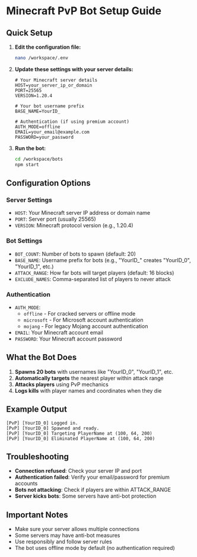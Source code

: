 # Minecraft PvP Bot Setup Guide

## Quick Setup

1. **Edit the configuration file:**
   ```bash
   nano /workspace/.env
   ```

2. **Update these settings with your server details:**
   ```
   # Your Minecraft server details
   HOST=your_server_ip_or_domain
   PORT=25565
   VERSION=1.20.4
   
   # Your bot username prefix
   BASE_NAME=YourID_
   
   # Authentication (if using premium account)
   AUTH_MODE=offline
   EMAIL=your_email@example.com
   PASSWORD=your_password
   ```

3. **Run the bot:**
   ```bash
   cd /workspace/bots
   npm start
   ```

## Configuration Options

### Server Settings
- `HOST`: Your Minecraft server IP address or domain name
- `PORT`: Server port (usually 25565)
- `VERSION`: Minecraft protocol version (e.g., 1.20.4)

### Bot Settings
- `BOT_COUNT`: Number of bots to spawn (default: 20)
- `BASE_NAME`: Username prefix for bots (e.g., "YourID_" creates "YourID_0", "YourID_1", etc.)
- `ATTACK_RANGE`: How far bots will target players (default: 16 blocks)
- `EXCLUDE_NAMES`: Comma-separated list of players to never attack

### Authentication
- `AUTH_MODE`: 
  - `offline` - For cracked servers or offline mode
  - `microsoft` - For Microsoft account authentication
  - `mojang` - For legacy Mojang account authentication
- `EMAIL`: Your Minecraft account email
- `PASSWORD`: Your Minecraft account password

## What the Bot Does

1. **Spawns 20 bots** with usernames like "YourID_0", "YourID_1", etc.
2. **Automatically targets** the nearest player within attack range
3. **Attacks players** using PvP mechanics
4. **Logs kills** with player names and coordinates when they die

## Example Output
```
[PvP] [YourID_0] Logged in.
[PvP] [YourID_0] Spawned and ready.
[PvP] [YourID_0] Targeting PlayerName at (100, 64, 200)
[PvP] [YourID_0] Eliminated PlayerName at (100, 64, 200)
```

## Troubleshooting

- **Connection refused**: Check your server IP and port
- **Authentication failed**: Verify your email/password for premium accounts
- **Bots not attacking**: Check if players are within ATTACK_RANGE
- **Server kicks bots**: Some servers have anti-bot protection

## Important Notes

- Make sure your server allows multiple connections
- Some servers may have anti-bot measures
- Use responsibly and follow server rules
- The bot uses offline mode by default (no authentication required)
